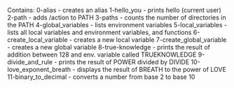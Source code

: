 Contains:
0-alias - creates an alias
1-hello_you - prints hello <user>(current user)
2-path - adds /action to PATH
3-paths - counts the number of directories in the PATH
4-global_variables - lists environment variables
5-local_variables - lists all local variables and environment variables, and functions 
6-create_local_variable - creates a new local variable
7-create_global_variable - creates a new global variable
8-true-knowledge - prints the result of addition between 128 and env. variable called TRUEKNOWLEDGE
9-divide_and_rule - prints the result of POWER divided by DIVIDE
10-love_exponent_breath - displays the result of BREATH to the power of LOVE
11-binary_to_decimal - converts a number from base 2 to base 10
